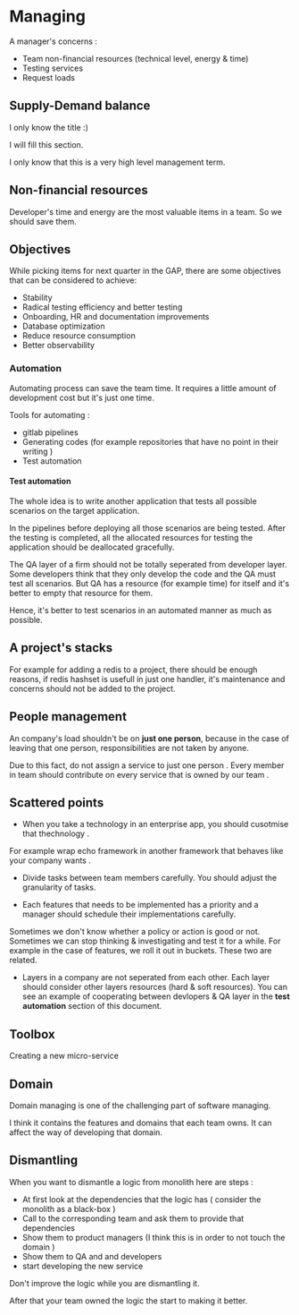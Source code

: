 # Managing

A manager's concerns : 
* Team non-financial resources (technical level, energy & time)
* Testing services
* Request loads

## Supply-Demand balance

I only know the title :) 

I will fill this section.

I only know that this is a very high level management term.

## Non-financial resources

Developer's time and energy are the most valuable items in a team. So we should save them.

## Objectives

While picking items for next quarter in the GAP, there are some objectives that can be considered to achieve:
- Stability
- Radical testing efficiency and better testing
- Onboarding, HR and documentation improvements
- Database optimization
- Reduce resource consumption
- Better observability

### Automation

Automating process can save the team time. It requires a little amount of development cost but it's just one time.

Tools for automating : 
* gitlab pipelines
* Generating codes (for example repositories that have no point in their writing )
* Test automation 

#### Test automation

The whole idea is to write another application that tests all possible scenarios on the target application.

In the pipelines before deploying all those scenarios are being tested. After the testing is completed, all the allocated resources for testing the application should be deallocated gracefully. 

The QA layer of a firm should not be totally seperated from developer layer. Some developers think that they only develop the code and the QA must test all scenarios. But QA has a resource (for example time) for itself and it's better to empty that resource for them. 

Hence, it's better to test scenarios in an automated manner as much as possible. 

## A project's stacks 

For example for adding a redis to a project, there should be enough reasons, if redis hashset is usefull in just one handler, it's maintenance and concerns should not be added to the project. 

## People management

An company's load shouldn't be on **just one person**, because in the case of leaving that one person, responsibilities are not taken by anyone. 

Due to this fact, do not assign a service to just one person . Every member in team should contribute on every service that is owned by our team .

## Scattered points

* When you take a technology in an enterprise app, you should cusotmise that thechnology .

For example wrap echo framework in another framework that behaves like your company wants . 

* Divide tasks between team members carefully. You should adjust the granularity of tasks.

* Each features that needs to be implemented has a priority and a manager should schedule their implementations carefully.

Sometimes we don't know whether a policy or action is good or not. Sometimes we can stop thinking & investigating and test it for a while. For example in the case of features, we roll it out in buckets. These two are related.

* Layers in a company are not seperated from each other. Each layer should consider other layers resources (hard & soft resources). You can see an example of cooperating between devlopers & QA layer in the **test automation** section of this document.

## Toolbox

Creating a new micro-service

## Domain 
Domain managing is one of the challenging part of software managing.

I think it contains the features and domains that each team owns. It can affect the way of developing that domain.

## Dismantling 

When you want to dismantle a logic from monolith here are steps : 
- At first look at the dependencies that the logic has ( consider the monolith as a black-box )
- Call to the corresponding team and ask them to provide that dependencies
- Show them to product managers (I think this is in order to not touch the domain )
- Show them to QA and and developers 
- start developing the new service

Don't improve the logic while you are dismantling it. 

After that your team owned the logic the start to making it better.